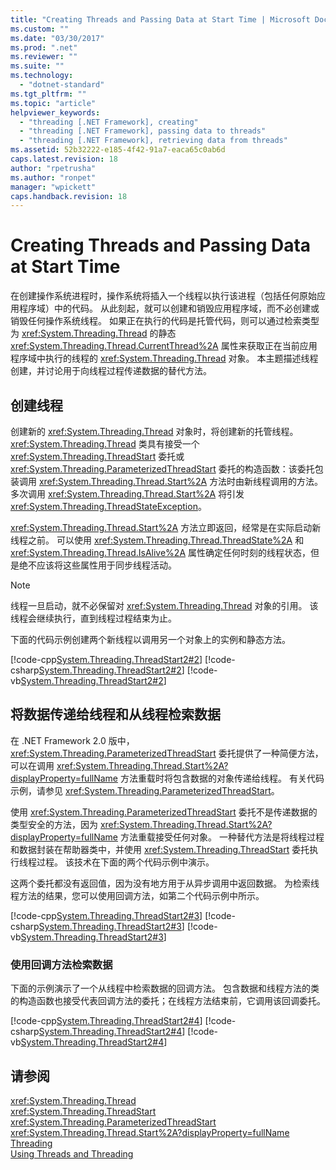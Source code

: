 ```yaml
---
title: "Creating Threads and Passing Data at Start Time | Microsoft Docs"
ms.custom: ""
ms.date: "03/30/2017"
ms.prod: ".net"
ms.reviewer: ""
ms.suite: ""
ms.technology: 
  - "dotnet-standard"
ms.tgt_pltfrm: ""
ms.topic: "article"
helpviewer_keywords: 
  - "threading [.NET Framework], creating"
  - "threading [.NET Framework], passing data to threads"
  - "threading [.NET Framework], retrieving data from threads"
ms.assetid: 52b32222-e185-4f42-91a7-eaca65c0ab6d
caps.latest.revision: 18
author: "rpetrusha"
ms.author: "ronpet"
manager: "wpickett"
caps.handback.revision: 18
---
```

# Creating Threads and Passing Data at Start Time
在创建操作系统进程时，操作系统将插入一个线程以执行该进程（包括任何原始应用程序域）中的代码。  从此刻起，就可以创建和销毁应用程序域，而不必创建或销毁任何操作系统线程。  如果正在执行的代码是托管代码，则可以通过检索类型为 <xref:System.Threading.Thread> 的静态 <xref:System.Threading.Thread.CurrentThread%2A> 属性来获取正在当前应用程序域中执行的线程的 <xref:System.Threading.Thread> 对象。  本主题描述线程创建，并讨论用于向线程过程传递数据的替代方法。  
  
## 创建线程  
 创建新的 <xref:System.Threading.Thread> 对象时，将创建新的托管线程。  <xref:System.Threading.Thread> 类具有接受一个 <xref:System.Threading.ThreadStart> 委托或 <xref:System.Threading.ParameterizedThreadStart> 委托的构造函数：该委托包装调用 <xref:System.Threading.Thread.Start%2A> 方法时由新线程调用的方法。  多次调用 <xref:System.Threading.Thread.Start%2A> 将引发 <xref:System.Threading.ThreadStateException>。  
  
 <xref:System.Threading.Thread.Start%2A> 方法立即返回，经常是在实际启动新线程之前。  可以使用 <xref:System.Threading.Thread.ThreadState%2A> 和 <xref:System.Threading.Thread.IsAlive%2A> 属性确定任何时刻的线程状态，但是绝不应该将这些属性用于同步线程活动。  
  
> [!NOTE]
>  线程一旦启动，就不必保留对 <xref:System.Threading.Thread> 对象的引用。  该线程会继续执行，直到线程过程结束为止。  
  
 下面的代码示例创建两个新线程以调用另一个对象上的实例和静态方法。  
  
 [!code-cpp[System.Threading.ThreadStart2#2](../../../samples/snippets/cpp/VS_Snippets_CLR_System/system.Threading.ThreadStart2/CPP/source2.cpp#2)]
 [!code-csharp[System.Threading.ThreadStart2#2](../../../samples/snippets/csharp/VS_Snippets_CLR_System/system.Threading.ThreadStart2/CS/source2.cs#2)]
 [!code-vb[System.Threading.ThreadStart2#2](../../../samples/snippets/visualbasic/VS_Snippets_CLR_System/system.Threading.ThreadStart2/VB/source2.vb#2)]  
  
## 将数据传递给线程和从线程检索数据  
 在 .NET Framework 2.0 版中，<xref:System.Threading.ParameterizedThreadStart> 委托提供了一种简便方法，可以在调用 <xref:System.Threading.Thread.Start%2A?displayProperty=fullName> 方法重载时将包含数据的对象传递给线程。  有关代码示例，请参见 <xref:System.Threading.ParameterizedThreadStart>。  
  
 使用 <xref:System.Threading.ParameterizedThreadStart> 委托不是传递数据的类型安全的方法，因为 <xref:System.Threading.Thread.Start%2A?displayProperty=fullName> 方法重载接受任何对象。  一种替代方法是将线程过程和数据封装在帮助器类中，并使用 <xref:System.Threading.ThreadStart> 委托执行线程过程。  该技术在下面的两个代码示例中演示。  
  
 这两个委托都没有返回值，因为没有地方用于从异步调用中返回数据。  为检索线程方法的结果，您可以使用回调方法，如第二个代码示例中所示。  
  
 [!code-cpp[System.Threading.ThreadStart2#3](../../../samples/snippets/cpp/VS_Snippets_CLR_System/system.Threading.ThreadStart2/CPP/source3.cpp#3)]
 [!code-csharp[System.Threading.ThreadStart2#3](../../../samples/snippets/csharp/VS_Snippets_CLR_System/system.Threading.ThreadStart2/CS/source3.cs#3)]
 [!code-vb[System.Threading.ThreadStart2#3](../../../samples/snippets/visualbasic/VS_Snippets_CLR_System/system.Threading.ThreadStart2/VB/source3.vb#3)]  
  
### 使用回调方法检索数据  
 下面的示例演示了一个从线程中检索数据的回调方法。  包含数据和线程方法的类的构造函数也接受代表回调方法的委托；在线程方法结束前，它调用该回调委托。  
  
 [!code-cpp[System.Threading.ThreadStart2#4](../../../samples/snippets/cpp/VS_Snippets_CLR_System/system.Threading.ThreadStart2/CPP/source4.cpp#4)]
 [!code-csharp[System.Threading.ThreadStart2#4](../../../samples/snippets/csharp/VS_Snippets_CLR_System/system.Threading.ThreadStart2/CS/source4.cs#4)]
 [!code-vb[System.Threading.ThreadStart2#4](../../../samples/snippets/visualbasic/VS_Snippets_CLR_System/system.Threading.ThreadStart2/VB/source4.vb#4)]  
  
## 请参阅  
 <xref:System.Threading.Thread>   
 <xref:System.Threading.ThreadStart>   
 <xref:System.Threading.ParameterizedThreadStart>   
 <xref:System.Threading.Thread.Start%2A?displayProperty=fullName>   
 [Threading](../../../docs/standard/threading/index.md)   
 [Using Threads and Threading](../../../docs/standard/threading/using-threads-and-threading.md)